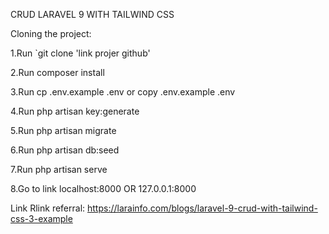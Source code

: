 CRUD LARAVEL 9 WITH TAILWIND CSS

Cloning the project:

1.Run `git clone 'link projer github'

2.Run composer install

3.Run cp .env.example .env or copy .env.example .env

4.Run php artisan key:generate

5.Run php artisan migrate

6.Run php artisan db:seed

7.Run php artisan serve

8.Go to link localhost:8000 OR 127.0.0.1:8000

Link Rlink referral: 
https://larainfo.com/blogs/laravel-9-crud-with-tailwind-css-3-example
